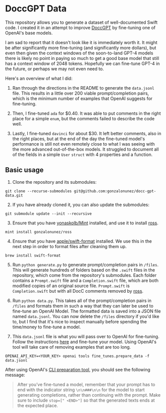 # DoccGPT Data

This repository allows you to generate a dataset of well-documented Swift code. I created it in an attempt to improve [DoccGPT](https://github.com/gonzalonunez/docc-gpt) by fine-tuning one of OpenAI's base models.

I am sad to report that it doesn't look like it is immediately worth it. It might be after significantly more fine-tuning (and significantly more dollars), but even then given the context windows of the soon-to-land GPT-4 models there is likely no point in paying so much to get a good base model that still has a context window of 2048 tokens. Hopefully we can fine-tune GPT-4 in the future, or perhaps we may not even need to.

Here's an overview of what I did:

1. Ran through the directions in the README to generate the `data.jsonl` file. This results in a little over 200 viable prompt/completion pairs, which is the minimum number of examples that OpenAI suggests for fine-tuning.

2. Then, I fine-tuned `ada` for $0.40. It was able to put comments in the right place for a simple `enum`, but the comments failed to describe the code well.

3. Lastly, I fine-tuned `davinci` for about $30. It left better comments, also in the right places, but at the end of the day the fine-tuned model's performance is still not even remotely close to what I was seeing with the more advanced out-of-the-box models. It struggled to document all of the fields in a simple `User` `struct` with 4 properties and a function.

## Basic usage

1. Clone the repository and its submodules:

```
git clone --recurse-submodules git@github.com:gonzalonunez/docc-gpt-data.git
```

2. If you have already cloned it, you can also update the submodules:

```
git submodule update --init --recursive
```

3. Ensure that you have [yonaskolb/Mint](https://github.com/yonaskolb/Mint) installed, and use it to install [ross](https://github.com/gonzalonunez/ross).

```
mint install gonzalonunez/ross
```

4. Ensure that you have [apple/swift-format](https://github.com/apple/swift-format) installed. We use this in the next step in order to format files after cleaning them up.

```
brew install swift-format
```

5. Run `python generate.py` to generate prompt/completion pairs in `/files`. This will generate hundreds of folders based on the `.swift` files in the repository, which come from the repository's submodules. Each folder contains a `Prompt.swift` file and a `Completion.swift` file, which are both modified copies of an original source file. `Prompt.swift` is `Completion.swift` but with all DocC comments removed by [ross](https://github.com/gonzalonunez/ross).

6. Run `python data.py`. This takes all of the prompt/completion pairs in `/files` and formats them in such a way that they can later be used to fine-tune an OpenAI Model. The formatted data is saved into a JSON file named `data.jsonl`. You can now delete the `/files` directory if you'd like to, but I find that it's nice to inspect manually before spending the time/money to fine-tune a model.

7. This `data.jsonl` file is what you will pass over to OpenAI for fine-tuning. Follow the instructions [here](https://platform.openai.com/docs/guides/fine-tuning/cli-data-preparation-tool) and fine-tune your model. Using OpenAI's tool will take care of removing examples that are too long.

```
OPENAI_API_KEY=<YOUR_KEY> openai tools fine_tunes.prepare_data -f data.jsonl
```

After using OpenAI's [CLI preparation tool](https://platform.openai.com/docs/guides/fine-tuning/cli-data-preparation-tool), you should see the following message:

> After you’ve fine-tuned a model, remember that your prompt has to end with the indicator string `\n\n###\n\n` for the model to start generating completions, rather than continuing with the prompt. Make sure to include `stop=[" <END>"]` so that the generated texts ends at the expected place.
